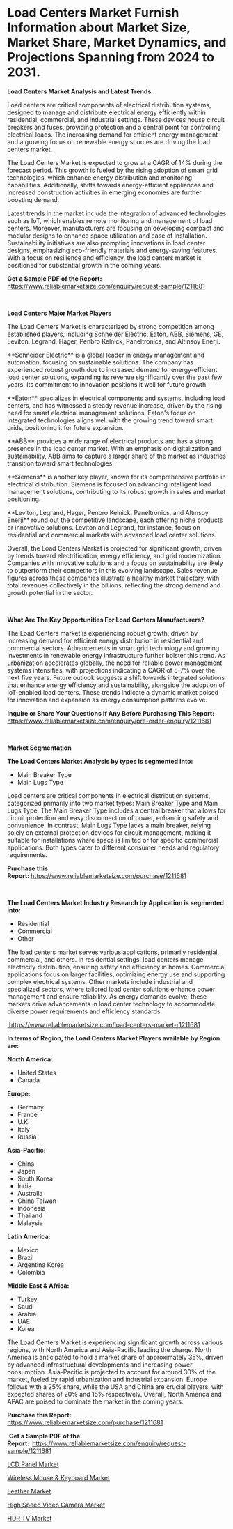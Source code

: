 <p><h1>Load Centers Market Furnish Information about Market Size, Market Share, Market Dynamics, and Projections Spanning from 2024 to 2031.</h1></p><p><strong>Load Centers Market Analysis and Latest Trends</strong></p>
<p><p>Load centers are critical components of electrical distribution systems, designed to manage and distribute electrical energy efficiently within residential, commercial, and industrial settings. These devices house circuit breakers and fuses, providing protection and a central point for controlling electrical loads. The increasing demand for efficient energy management and a growing focus on renewable energy sources are driving the load centers market.</p><p>The Load Centers Market is expected to grow at a CAGR of 14% during the forecast period. This growth is fueled by the rising adoption of smart grid technologies, which enhance energy distribution and monitoring capabilities. Additionally, shifts towards energy-efficient appliances and increased construction activities in emerging economies are further boosting demand. </p><p>Latest trends in the market include the integration of advanced technologies such as IoT, which enables remote monitoring and management of load centers. Moreover, manufacturers are focusing on developing compact and modular designs to enhance space utilization and ease of installation. Sustainability initiatives are also prompting innovations in load center designs, emphasizing eco-friendly materials and energy-saving features. With a focus on resilience and efficiency, the load centers market is positioned for substantial growth in the coming years.</p></p>
<p><strong>Get a Sample PDF of the Report:&nbsp;</strong> <a href="https://www.reliablemarketsize.com/enquiry/request-sample/1211681?utm_campaign=1105&utm_medium=2&utm_source=Github&utm_content=ia&utm_term=17122024&utm_id=load-centers">https://www.reliablemarketsize.com/enquiry/request-sample/1211681</a></p>
<p>&nbsp;</p>
<p><strong>Load Centers Major Market Players</strong></p>
<p><p>The Load Centers Market is characterized by strong competition among established players, including Schneider Electric, Eaton, ABB, Siemens, GE, Leviton, Legrand, Hager, Penbro Kelnick, Paneltronics, and Altınsoy Enerji. </p><p>**Schneider Electric** is a global leader in energy management and automation, focusing on sustainable solutions. The company has experienced robust growth due to increased demand for energy-efficient load center solutions, expanding its revenue significantly over the past few years. Its commitment to innovation positions it well for future growth.</p><p>**Eaton** specializes in electrical components and systems, including load centers, and has witnessed a steady revenue increase, driven by the rising need for smart electrical management solutions. Eaton's focus on integrated technologies aligns well with the growing trend toward smart grids, positioning it for future expansion.</p><p>**ABB** provides a wide range of electrical products and has a strong presence in the load center market. With an emphasis on digitalization and sustainability, ABB aims to capture a larger share of the market as industries transition toward smart technologies.</p><p>**Siemens** is another key player, known for its comprehensive portfolio in electrical distribution. Siemens is focused on advancing intelligent load management solutions, contributing to its robust growth in sales and market positioning.</p><p>**Leviton, Legrand, Hager, Penbro Kelnick, Paneltronics, and Altınsoy Enerji** round out the competitive landscape, each offering niche products or innovative solutions. Leviton and Legrand, for instance, focus on residential and commercial markets with advanced load center solutions.</p><p>Overall, the Load Centers Market is projected for significant growth, driven by trends toward electrification, energy efficiency, and grid modernization. Companies with innovative solutions and a focus on sustainability are likely to outperform their competitors in this evolving landscape. Sales revenue figures across these companies illustrate a healthy market trajectory, with total revenues collectively in the billions, reflecting the strong demand and growth potential in the sector.</p></p>
<p>&nbsp;</p>
<p><strong>What Are The Key Opportunities For Load Centers Manufacturers?</strong></p>
<p><p>The Load Centers market is experiencing robust growth, driven by increasing demand for efficient energy distribution in residential and commercial sectors. Advancements in smart grid technology and growing investments in renewable energy infrastructure further bolster this trend. As urbanization accelerates globally, the need for reliable power management systems intensifies, with projections indicating a CAGR of 5-7% over the next five years. Future outlook suggests a shift towards integrated solutions that enhance energy efficiency and sustainability, alongside the adoption of IoT-enabled load centers. These trends indicate a dynamic market poised for innovation and expansion as energy consumption patterns evolve.</p></p>
<p><strong>Inquire or Share Your Questions If Any Before Purchasing This Report:</strong> <a href="https://www.reliablemarketsize.com/enquiry/pre-order-enquiry/1211681?utm_campaign=1105&utm_medium=2&utm_source=Github&utm_content=ia&utm_term=17122024&utm_id=load-centers">https://www.reliablemarketsize.com/enquiry/pre-order-enquiry/1211681</a></p>
<p>&nbsp;</p>
<p><strong>Market Segmentation</strong></p>
<p><strong>The Load Centers Market Analysis by types is segmented into:</strong></p>
<p><ul><li>Main Breaker Type</li><li>Main Lugs Type</li></ul></p>
<p><p>Load centers are critical components in electrical distribution systems, categorized primarily into two market types: Main Breaker Type and Main Lugs Type. The Main Breaker Type includes a central breaker that allows for circuit protection and easy disconnection of power, enhancing safety and convenience. In contrast, Main Lugs Type lacks a main breaker, relying solely on external protection devices for circuit management, making it suitable for installations where space is limited or for specific commercial applications. Both types cater to different consumer needs and regulatory requirements.</p></p>
<p><strong>Purchase this Report:&nbsp;</strong><a href="https://www.reliablemarketsize.com/purchase/1211681?utm_campaign=1105&utm_medium=2&utm_source=Github&utm_content=ia&utm_term=17122024&utm_id=load-centers">https://www.reliablemarketsize.com/purchase/1211681</a></p>
<p>&nbsp;</p>
<p><strong>The Load Centers Market Industry Research by Application is segmented into:</strong></p>
<p><ul><li>Residential</li><li>Commercial</li><li>Other</li></ul></p>
<p><p>The load centers market serves various applications, primarily residential, commercial, and others. In residential settings, load centers manage electricity distribution, ensuring safety and efficiency in homes. Commercial applications focus on larger facilities, optimizing energy use and supporting complex electrical systems. Other markets include industrial and specialized sectors, where tailored load center solutions enhance power management and ensure reliability. As energy demands evolve, these markets drive advancements in load center technology to accommodate diverse power requirements and efficiency standards.</p></p>
<p><a href="https://www.reliablemarketsize.com/load-centers-market-r1211681?utm_campaign=1105&utm_medium=2&utm_source=Github&utm_content=ia&utm_term=17122024&utm_id=load-centers">&nbsp;https://www.reliablemarketsize.com/load-centers-market-r1211681</a></p>
<p><strong>In terms of Region, the Load Centers Market Players available by Region are:</strong></p>
<p>
    <p> <strong> North America: </strong>
        <ul>
            <li>United States</li>
            <li>Canada</li>
        </ul>
        </p> 
    <p> <strong> Europe: </strong>
        <ul>
            <li>Germany</li>
            <li>France</li>
            <li>U.K.</li>
            <li>Italy</li>
            <li>Russia</li>
        </ul>
        </p> 
    <p> <strong> Asia-Pacific: </strong>
        <ul>
            <li>China</li>
            <li>Japan</li>
            <li>South Korea</li>
            <li>India</li>
            <li>Australia</li>
            <li>China Taiwan</li>
            <li>Indonesia</li>
            <li>Thailand</li>
            <li>Malaysia</li>
        </ul>
        </p> 
    <p> <strong> Latin America: </strong>
        <ul>
            <li>Mexico</li>
            <li>Brazil</li>
            <li>Argentina Korea</li>
            <li>Colombia</li>
        </ul>
        </p> 
    <p> <strong> Middle East & Africa: </strong>
        <ul>
            <li>Turkey</li>
            <li>Saudi</li>
            <li>Arabia</li>
            <li>UAE</li>
            <li>Korea</li>
        </ul>
    </p>
    </p>
<p><p>The Load Centers Market is experiencing significant growth across various regions, with North America and Asia-Pacific leading the charge. North America is anticipated to hold a market share of approximately 35%, driven by advanced infrastructural developments and increasing power consumption. Asia-Pacific is projected to account for around 30% of the market, fueled by rapid urbanization and industrial expansion. Europe follows with a 25% share, while the USA and China are crucial players, with expected shares of 20% and 15% respectively. Overall, North America and APAC are poised to dominate the market in the coming years.</p></p>
<p><strong>Purchase this Report: </strong><a href="https://www.reliablemarketsize.com/purchase/1211681?utm_campaign=1105&utm_medium=2&utm_source=Github&utm_content=ia&utm_term=17122024&utm_id=load-centers">https://www.reliablemarketsize.com/purchase/1211681</a></p>
<p>&nbsp;<strong>Get a Sample PDF of the Report:&nbsp;&nbsp;</strong><a href="https://www.reliablemarketsize.com/enquiry/request-sample/1211681?utm_campaign=1105&utm_medium=2&utm_source=Github&utm_content=ia&utm_term=17122024&utm_id=load-centers">https://www.reliablemarketsize.com/enquiry/request-sample/1211681</a></p>
<p><strong></strong></p>
<p><p><a href="https://www.linkedin.com/pulse/examining-lcd-panel-market-globally-latest-trends-segmentation-znd7e?utm_campaign=1105&utm_medium=2&utm_source=Github&utm_content=ia&utm_term=17122024&utm_id=load-centers">LCD Panel Market</a></p><p><a href="https://www.linkedin.com/pulse/according-global-wireless-mouse-keyboard-market-trends-applications-w6sjf?utm_campaign=1105&utm_medium=2&utm_source=Github&utm_content=ia&utm_term=17122024&utm_id=load-centers">Wireless Mouse & Keyboard Market</a></p><p><a href="https://www.linkedin.com/pulse/leather-market-expected-grow-impressive-cagr-124-from-2024-2031-kizac?utm_campaign=1105&utm_medium=2&utm_source=Github&utm_content=ia&utm_term=17122024&utm_id=load-centers">Leather Market</a></p><p><a href="https://www.linkedin.com/pulse/high-speed-video-camera-market-global-trends-forecast-2024-2031-7mnkf?utm_campaign=1105&utm_medium=2&utm_source=Github&utm_content=ia&utm_term=17122024&utm_id=load-centers">High Speed Video Camera Market</a></p><p><a href="https://www.linkedin.com/pulse/unveiling-market-trends-global-hdr-tv-growth-regional-insights-xooxf?utm_campaign=1105&utm_medium=2&utm_source=Github&utm_content=ia&utm_term=17122024&utm_id=load-centers">HDR TV Market</a></p></p>
